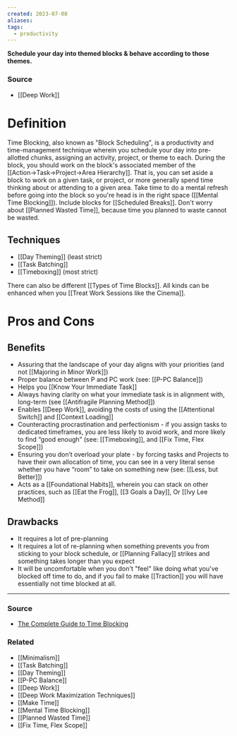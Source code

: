 ```yaml
---
created: 2023-07-08
aliases: 
tags:
  - productivity
---
```

**Schedule your day into themed blocks & behave according to those themes.**

### Source
- [[Deep Work]]

# Definition

Time Blocking, also known as "Block Scheduling", is a productivity and time-management technique wherein you schedule your day into pre-allotted chunks, assigning an activity, project, or theme to each. During the block, you should work on the block's associated member of the [[Action→Task→Project→Area Hierarchy]]. That is, you can set aside a block to work on a given task, or project, or more generally spend time thinking about or attending to a given area. Take time to do a mental refresh before going into the block so you're head is in the right space ([[Mental Time Blocking]]). Include blocks for [[Scheduled Breaks]]. Don't worry about [[Planned Wasted Time]], because time you planned to waste cannot be wasted.

## Techniques

- [[Day Theming]] (least strict)
- [[Task Batching]]
- [[Timeboxing]] (most strict)

There can also be different [[Types of Time Blocks]]. All kinds can be enhanced when you [[Treat Work Sessions like the Cinema]]. 

# Pros and Cons

## Benefits

- Assuring that the landscape of your day aligns with your priorities (and not [[Majoring in Minor Work]])
- Proper balance between P and PC work (see: [[P-PC Balance]])
- Helps you [[Know Your Immediate Task]]
- Always having clarity on what your immediate task is in alignment with, long-term (see [[Antifragile Planning Method]])
- Enables [[Deep Work]], avoiding the costs of using the [[Attentional Switch]] and [[Context Loading]]
- Counteracting procrastination and perfectionism - if you assign tasks to dedicated timeframes, you are less likely to avoid work, and more likely to find “good enough” (see: [[Timeboxing]], and [[Fix Time, Flex Scope]])
- Ensuring you don’t overload your plate - by forcing tasks and Projects to have their own allocation of time, you can see in a very literal sense whether you have “room” to take on something new (see: [[Less, but Better]])
- Acts as a [[Foundational Habits]], wherein you can stack on other practices, such as [[Eat the Frog]], [[3 Goals a Day]], Or [[Ivy Lee Method]]

## Drawbacks

- It requires a lot of pre-planning
- It requires a lot of re-planning when something prevents you from sticking to your block schedule, or [[Planning Fallacy]] strikes and something takes longer than you expect
- It will be uncomfortable when you don't "feel" like doing what you've blocked off time to do, and if you fail to make [[Traction]] you will have essentially not time blocked at all.

****
### Source
- [The Complete Guide to Time Blocking](https://doist.com/blog/time-blocking/)

### Related
- [[Minimalism]]
- [[Task Batching]]
- [[Day Theming]]
- [[P-PC Balance]]
- [[Deep Work]]
- [[Deep Work Maximization Techniques]]
- [[Make Time]]
- [[Mental Time Blocking]]
- [[Planned Wasted Time]]
- [[Fix Time, Flex Scope]]